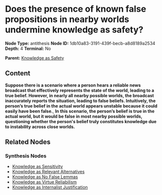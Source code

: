 # Does the presence of known false propositions in nearby worlds undermine knowledge as safety?

**Node Type:** antithesis
**Node ID:** 1db10a83-3191-439f-becb-a8d8189a2534
**Depth:** 4
**Terminal:** No

**Parent:** [Knowledge as Safety](knowledge-as-safety-synthesis-318c0c29-f421-450e-b461-6d3a23bebd45.md)

## Content

**Suppose there is a scenario where a person hears a reliable news broadcast that effectively represents the state of the world, leading to a true belief. However, in nearly all nearby possible worlds, the broadcast inaccurately reports the situation, leading to false beliefs. Intuitively, the person’s true belief in the actual world appears unstable because it could easily have been false.**, **In this scenario, the person’s belief is true in the actual world, but it would be false in most nearby possible worlds, questioning whether the person's belief truly constitutes knowledge due to instability across close worlds.**

## Related Nodes

### Synthesis Nodes

- [Knowledge as Sensitivity](knowledge-as-sensitivity-synthesis-74d4bb67-904d-4df0-be8d-b7a0b31b2e99.md)
- [Knowledge as Relevant Alternatives](knowledge-as-relevant-alternatives-synthesis-f20a982e-1531-4300-ba1e-381cc42ce12a.md)
- [Knowledge as No False Lemmas](knowledge-as-no-false-lemmas-synthesis-f83310c2-bec0-4269-8d73-dcec98174796.md)
- [Knowledge as Virtue Reliabilism](knowledge-as-virtue-reliabilism-synthesis-8a5a0d1b-dd4b-4554-a054-dc9d1413bb5b.md)
- [Knowledge as Internalist Justification](knowledge-as-internalist-justification-synthesis-c3162aa1-4429-4c5e-b56e-0b243097a3ae.md)

